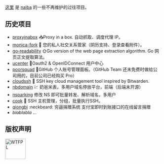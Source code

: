 [这里](https://github.com/naibahq) 是 [naiba](https://github.com/naiba) 的一些不再维护的过往项目。

## 历史项目

- [proxyinabox](https://github.com/naibahq/proxyinabox) 📥Proxy in a box. 自动抓取、调度代理 IP。
- [monica-fork](https://github.com/naibahq/monica-fork) 🧗 您的私人社交关系管家（阴历支持、登录查看附件）。
- [go-readability](https://github.com/naibahq/go-readability) 🌞Go version of the web page extraction algorithm. Go 网页正文提取算法。
- [ucenter](https://github.com/naibahq/ucenter) 🌚Oauth2 & OpenIDConnect 用户中心
- [poorsquad](https://github.com/naibahq/poorsquad) 🤙GitHub 个人账号管理面板。（GitHub Team 还未免费时做给公司用的，目前公司已经购买 Pro）
- [cloudssh](https://github.com/naibahq/cloudssh) 🔐 SSH key cloud management tool inspired by Bitwarden.
- [nbdomain](https://github.com/naibahq/nbdomain) 💹 奶爸米表，多用户域名停放平台，前端（后端未开源）
- [nsparking](https://github.com/naibahq/nsparking) 修改 NS 即可批量转发、解析域名，多用户
- [cook](https://github.com/naibahq/cook) 🍳 SSH 主机管理，分组，批量执行SSH。
- [qiongbi](https://github.com/naibahq/qiongbi) :neckbeard: 穷逼捐赠系统 支付宝即时到账接口的在线留言捐赠
- *blablabla ...*

## 版权声明

<a href="http://www.wtfpl.net/"><img
       src="https://upload.wikimedia.org/wikipedia/commons/thumb/0/0a/WTFPL_badge.svg/300px-WTFPL_badge.svg.png"
       height="66rem" alt="WTFPL" /></a>
